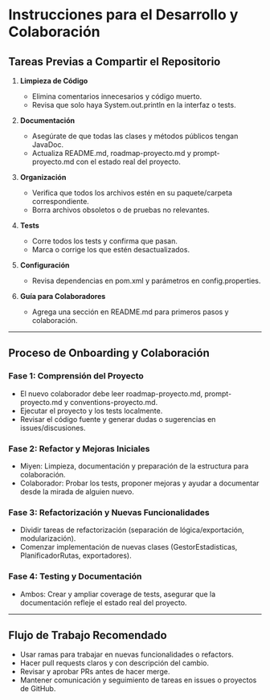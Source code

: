 # Instrucciones para el Desarrollo y Colaboración

## Tareas Previas a Compartir el Repositorio

1. **Limpieza de Código**
   - Elimina comentarios innecesarios y código muerto.
   - Revisa que solo haya System.out.println en la interfaz o tests.

2. **Documentación**
   - Asegúrate de que todas las clases y métodos públicos tengan JavaDoc.
   - Actualiza README.md, roadmap-proyecto.md y prompt-proyecto.md con el estado real del proyecto.

3. **Organización**
   - Verifica que todos los archivos estén en su paquete/carpeta correspondiente.
   - Borra archivos obsoletos o de pruebas no relevantes.

4. **Tests**
   - Corre todos los tests y confirma que pasan.
   - Marca o corrige los que estén desactualizados.

5. **Configuración**
   - Revisa dependencias en pom.xml y parámetros en config.properties.

6. **Guía para Colaboradores**
   - Agrega una sección en README.md para primeros pasos y colaboración.

---

## Proceso de Onboarding y Colaboración

### Fase 1: Comprensión del Proyecto

- El nuevo colaborador debe leer roadmap-proyecto.md, prompt-proyecto.md y conventions-proyecto.md.
- Ejecutar el proyecto y los tests localmente.
- Revisar el código fuente y generar dudas o sugerencias en issues/discusiones.

### Fase 2: Refactor y Mejoras Iniciales

- Miyen: Limpieza, documentación y preparación de la estructura para colaboración.
- Colaborador: Probar los tests, proponer mejoras y ayudar a documentar desde la mirada de alguien nuevo.

### Fase 3: Refactorización y Nuevas Funcionalidades

- Dividir tareas de refactorización (separación de lógica/exportación, modularización).
- Comenzar implementación de nuevas clases (GestorEstadisticas, PlanificadorRutas, exportadores).

### Fase 4: Testing y Documentación

- Ambos: Crear y ampliar coverage de tests, asegurar que la documentación refleje el estado real del proyecto.

---

## Flujo de Trabajo Recomendado

- Usar ramas para trabajar en nuevas funcionalidades o refactors.
- Hacer pull requests claros y con descripción del cambio.
- Revisar y aprobar PRs antes de hacer merge.
- Mantener comunicación y seguimiento de tareas en issues o proyectos de GitHub.

